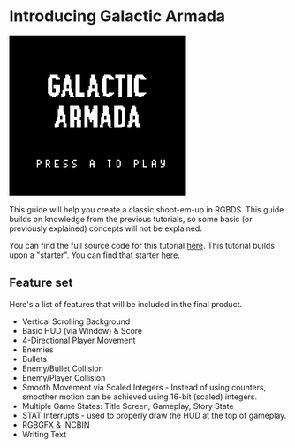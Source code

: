 

# Introducing Galactic Armada

<img class="pixelated" src="../assets/part3/img/rgbds-shmup-gameplay2.gif">

This guide will help you create a classic shoot-em-up in RGBDS. This guide builds on knowledge from the previous tutorials, so some basic (or previously explained) concepts will not be explained.

You can find the full source code for this tutorial [here](https://github.com/gbdev/gb-asm-tutorial/tree/master/galactic-armada). This tutorial builds upon a "starter". You can find that starter [here](#todo).

## Feature set

Here's a list of features that will be included in the final product.

- Vertical Scrolling Background
- Basic HUD (via Window) & Score
- 4-Directional Player Movement
- Enemies
- Bullets
- Enemy/Bullet Collision
- Enemy/Player Collision
- Smooth Movement via Scaled Integers - Instead of using counters, smoother motion can be achieved using 16-bit (scaled) integers.
- Multiple Game States: Title Screen, Gameplay, Story State
- STAT Interrupts - used to properly draw the HUD at the top of gameplay.
- RGBGFX & INCBIN
- Writing Text
